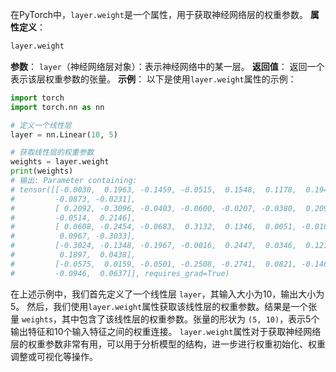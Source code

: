 在PyTorch中，`layer.weight`是一个属性，用于获取神经网络层的权重参数。
**属性定义**：
```python
layer.weight
```
**参数**：
`layer`（神经网络层对象）：表示神经网络中的某一层。
**返回值**：
返回一个表示该层权重参数的张量。
**示例**：
以下是使用`layer.weight`属性的示例：
```python
import torch
import torch.nn as nn

# 定义一个线性层
layer = nn.Linear(10, 5)

# 获取线性层的权重参数
weights = layer.weight
print(weights)
# 输出: Parameter containing:
# tensor([[-0.0030,  0.1963, -0.1459, -0.0515,  0.1548,  0.1178,  0.1946, -0.2052,
#         -0.0873, -0.0231],
#         [ 0.2092, -0.3096, -0.0403, -0.0600, -0.0207, -0.0380,  0.2097, -0.0565,
#         -0.0514,  0.2146],
#         [ 0.0608, -0.2454, -0.0683,  0.3132,  0.1346,  0.0051, -0.0167,  0.1353,
#          0.0967, -0.3033],
#         [-0.3024, -0.1348, -0.1967, -0.0016,  0.2447,  0.0346,  0.1211, -0.2675,
#          0.1897,  0.0438],
#         [-0.0575,  0.0159, -0.0501, -0.2508, -0.2741,  0.0821, -0.1467, -0.0145,
#         -0.0946,  0.0637]], requires_grad=True)
```

在上述示例中，我们首先定义了一个线性层 `layer`，其输入大小为10，输出大小为5。
然后，我们使用`layer.weight`属性获取该线性层的权重参数。结果是一个张量 `weights`，其中包含了该线性层的权重参数。张量的形状为 `(5, 10)`，表示5个输出特征和10个输入特征之间的权重连接。
`layer.weight`属性对于获取神经网络层的权重参数非常有用，可以用于分析模型的结构，进一步进行权重初始化、权重调整或可视化等操作。